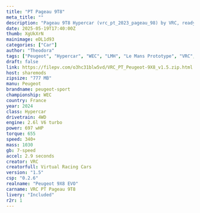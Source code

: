 ```yaml
---
title: "PT Pageau 9T8"
meta_title: ""
description: "Pageau 9T8 Hypercar (vrc_pt_2023_pageau_98) by VRC, ready to race!"
date: 2025-05-19T17:40:00Z
thumb: XgUkXrN
mainimage: eDL1d93
categories: ["Car"]
author: "Theodora"
tags: ["Peugeot", "Hypercar", "WEC", "LMH", "Le Mans Prototype", "VRC", "France" ,"R2R"]
draft: false
link: https://filepv.com/o3hc31blw5vd/VRC_PT_Peugeot-9X8_v1.5.zip.html
host: sharemods
zipsize: "777 MB"
manu: Peugeot
brandname: peugeot-sport
championship: WEC
country: France
year: 2024
class: Hypercar
drivetrain: 4WD
engine: 2.6l V6 turbo
power: 697 wHP
torque: 655
speed: 340+
mass: 1030
gb: 7-speed
accel: 2.9 seconds
creator: VRC
creatorfull: Virtual Racing Cars
version: "1.5"
csp: "0.2.6"
realname: "Peugeot 9X8 EVO"
carname: VRC PT Pageau 9T8
livery: "Included"
r2r: 1
---
```



